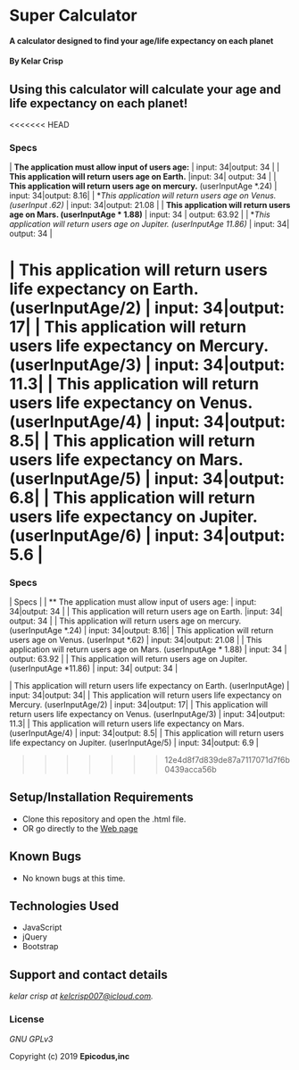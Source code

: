 # Super Calculator

#### A calculator designed to find your age/life expectancy on each planet

#### By Kelar Crisp

## Using this calculator will calculate your age and life expectancy on each planet!



<<<<<<< HEAD
### Specs       

| **The application must allow input of users age:**  | input: 34|output: 34 |
| **This application will return users age on Earth.**   |input: 34| output: 34 |
| **This application will return users age on mercury.** (userInputAge *.24)   | input: 34|output: 8.16|
| **This application will return users age on Venus. (userInput *.62)**   | input: 34|output: 21.08 |
| **This application will return users age on Mars. (userInputAge * 1.88)**   | input: 34 | output: 63.92  |
| **This application will return users age on Jupiter. (userInputAge *11.86)**   | input: 34| output: 34 |

| **This application will return users life expectancy on Earth.** (userInputAge/2)   | input:  34|output: 17|
| **This application will return users life expectancy on Mercury.** (userInputAge/3)  | input: 34|output: 11.3|
| **This application will return users life expectancy on Venus.** (userInputAge/4)   | input: 34|output: 8.5|
| **This application will return users life expectancy on Mars.** (userInputAge/5)  | input: 34|output: 6.8|
| **This application will return users life expectancy on Jupiter.** (userInputAge/6)  | input: 34|output: 5.6 |
=======
### Specs
| Specs                    |
| ** The application must allow input of users age:  | input: 34|output: 34 |
| This application will return users age on Earth.   |input: 34| output: 34 |
| This application will return users age on mercury. (userInputAge *.24)   | input: 34|output: 8.16|
| This application will return users age on Venus. (userInput *.62)   | input: 34|output: 21.08 |
| This application will return users age on Mars. (userInputAge * 1.88)   | input: 34 | output: 63.92  |
| This application will return users age on Jupiter. (userInputAge *11.86)   | input: 34| output: 34 |

| This application will return users life expectancy on Earth. (userInputAge)   | input:  34|output: 34|
| This application will return users life expectancy on Mercury. (userInputAge/2)  | input: 34|output: 17|
| This application will return users life expectancy on Venus. (userInputAge/3)   | input: 34|output: 11.3|
| This application will return users life expectancy on Mars. (userInputAge/4)  | input: 34|output: 8.5|
| This application will return users life expectancy on Jupiter. (userInputAge/5)  | input: 34|output: 6.9 |
>>>>>>> 12e4d8f7d839de87a7117071d7f6b0439acca56b



## Setup/Installation Requirements

* Clone this repository and open the .html file.
* OR go directly to the [Web page](http://epicoding95.github.io/super-calculator)

## Known Bugs
* No known bugs at this time.

## Technologies Used
* JavaScript
* jQuery
* Bootstrap


## Support and contact details

_kelar crisp at kelcrisp007@icloud.com._

### License

*GNU GPLv3*

Copyright (c) 2019 **Epicodus,inc**
